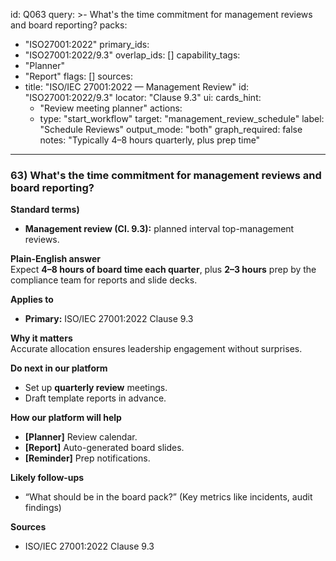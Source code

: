 id: Q063
query: >-
  What's the time commitment for management reviews and board reporting?
packs:
  - "ISO27001:2022"
primary_ids:
  - "ISO27001:2022/9.3"
overlap_ids: []
capability_tags:
  - "Planner"
  - "Report"
flags: []
sources:
  - title: "ISO/IEC 27001:2022 — Management Review"
    id: "ISO27001:2022/9.3"
    locator: "Clause 9.3"
ui:
  cards_hint:
    - "Review meeting planner"
  actions:
    - type: "start_workflow"
      target: "management_review_schedule"
      label: "Schedule Reviews"
output_mode: "both"
graph_required: false
notes: "Typically 4–8 hours quarterly, plus prep time"
---
### 63) What's the time commitment for management reviews and board reporting?

**Standard terms)**  
- **Management review (Cl. 9.3):** planned interval top-management reviews.

**Plain-English answer**  
Expect **4–8 hours of board time each quarter**, plus **2–3 hours** prep by the compliance team for reports and slide decks.

**Applies to**  
- **Primary:** ISO/IEC 27001:2022 Clause 9.3

**Why it matters**  
Accurate allocation ensures leadership engagement without surprises.

**Do next in our platform**  
- Set up **quarterly review** meetings.  
- Draft template reports in advance.

**How our platform will help**  
- **[Planner]** Review calendar.  
- **[Report]** Auto-generated board slides.  
- **[Reminder]** Prep notifications.

**Likely follow-ups**  
- “What should be in the board pack?” (Key metrics like incidents, audit findings)

**Sources**  
- ISO/IEC 27001:2022 Clause 9.3
